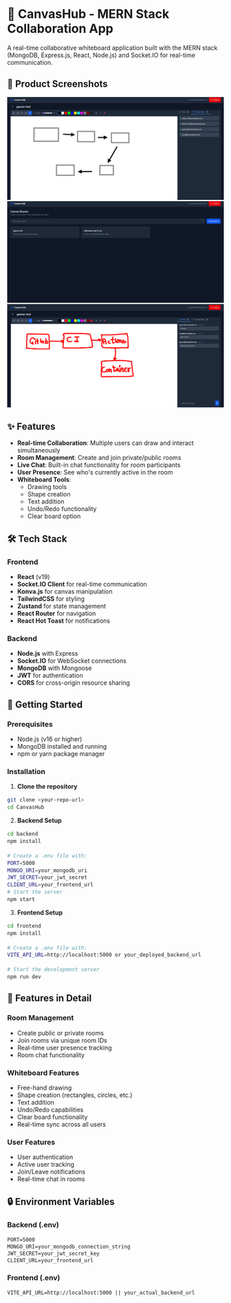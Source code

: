 # 🎨 CanvasHub - MERN Stack Collaboration App

A real-time collaborative whiteboard application built with the MERN stack (MongoDB, Express.js, React, Node.js) and Socket.IO for real-time communication.

## 📸 Product Screenshots

![Whiteboard Interface](/frontend/public/project_images/1.png)
![Room Management](/frontend/public/project_images/2.png)
![Live Collaboration](/frontend/public/project_images/3.png)

## ✨ Features

- **Real-time Collaboration**: Multiple users can draw and interact simultaneously
- **Room Management**: Create and join private/public rooms
- **Live Chat**: Built-in chat functionality for room participants
- **User Presence**: See who's currently active in the room
- **Whiteboard Tools**:
  - Drawing tools
  - Shape creation
  - Text addition
  - Undo/Redo functionality
  - Clear board option

## 🛠️ Tech Stack

### Frontend

- **React** (v19) 
- **Socket.IO Client** for real-time communication
- **Konva.js** for canvas manipulation
- **TailwindCSS** for styling
- **Zustand** for state management
- **React Router** for navigation
- **React Hot Toast** for notifications

### Backend

- **Node.js** with Express
- **Socket.IO** for WebSocket connections
- **MongoDB** with Mongoose
- **JWT** for authentication
- **CORS** for cross-origin resource sharing

## 🚀 Getting Started

### Prerequisites

- Node.js (v16 or higher)
- MongoDB installed and running
- npm or yarn package manager

### Installation

1. **Clone the repository**

```bash
git clone <your-repo-url>
cd CanvasHub
```

2. **Backend Setup**

```bash
cd backend
npm install

# Create a .env file with:
PORT=5000
MONGO_URI=your_mongodb_uri
JWT_SECRET=your_jwt_secret
CLIENT_URL=your_frontend_url
# Start the server
npm start
```

3. **Frontend Setup**

```bash
cd frontend
npm install

# Create a .env file with:
VITE_API_URL=http://localhost:5000 or your_deployed_backend_url

# Start the development server
npm run dev
```

## 🌟 Features in Detail

### Room Management

- Create public or private rooms
- Join rooms via unique room IDs
- Real-time user presence tracking
- Room chat functionality

### Whiteboard Features

- Free-hand drawing
- Shape creation (rectangles, circles, etc.)
- Text addition
- Undo/Redo capabilities
- Clear board functionality
- Real-time sync across all users

### User Features

- User authentication
- Active user tracking
- Join/Leave notifications
- Real-time chat in rooms

## 🔒 Environment Variables

### Backend (.env)

```
PORT=5000
MONGO_URI=your_mongodb_connection_string
JWT_SECRET=your_jwt_secret_key
CLIENT_URL=your_frontend_url

```

### Frontend (.env)

```
VITE_API_URL=http://localhost:5000 || your_actual_backend_url
```
